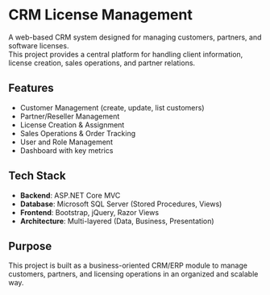 # CRM License Management

A web-based CRM system designed for managing customers, partners, and software licenses.  
This project provides a central platform for handling client information, license creation, sales operations, and partner relations.

## Features
- Customer Management (create, update, list customers)
- Partner/Reseller Management
- License Creation & Assignment
- Sales Operations & Order Tracking
- User and Role Management
- Dashboard with key metrics

## Tech Stack
- **Backend**: ASP.NET Core MVC  
- **Database**: Microsoft SQL Server (Stored Procedures, Views)  
- **Frontend**: Bootstrap, jQuery, Razor Views  
- **Architecture**: Multi-layered (Data, Business, Presentation)  

## Purpose
This project is built as a business-oriented CRM/ERP module to manage  
customers, partners, and licensing operations in an organized and scalable way.
